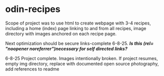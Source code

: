 # odin-recipes
<!-- This is the README File for odin-recipes -->
Scope of project was to use html to create webpage with 3-4 recipes, including a home (index) page linking to and from all recipes, image directory with images anchored on each recipe page.

Next optimization should be secure links-complete 6-8-25. ***Is this (rel= "noopener noreferrer")necessary for self directed links?***

6-8-25
Project complete.  Images intentionally broken.  If project resumes, empty img directory, replace with documented open source photography, add references to readme